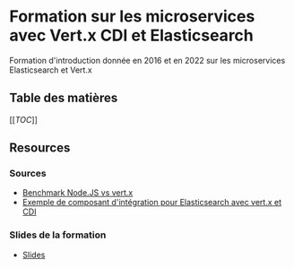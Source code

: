 # Formation sur les microservices avec Vert.x CDI et Elasticsearch

Formation d'introduction donnée en 2016 et en 2022 sur les microservices Elasticsearch et Vert.x

## Table des matières

[[_TOC_]]

## Resources

### Sources

* [Benchmark Node.JS vs vert.x](benchmark)
* [Exemple de composant d'intégration pour Elasticsearch avec vert.x et CDI](elasticsearch-example)

### Slides de la formation

* [Slides](./slides-microservices-vertx-elasticsearch.pdf)
